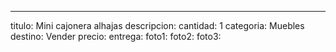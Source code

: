 ---
titulo: Mini cajonera alhajas
descripcion: 
cantidad: 1
categoria: Muebles
destino: Vender
precio: 
entrega: 
foto1: 
foto2: 
foto3: 
